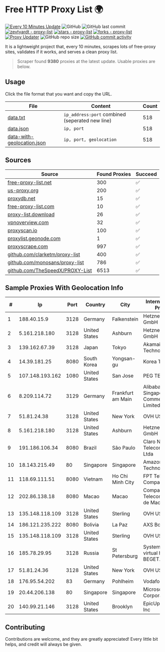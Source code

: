 
# Free HTTP Proxy List 🌍

[![Every 10 Minutes Update](https://github.com/mertguvencli/http-proxy-list/actions/workflows/main.yml/badge.svg?branch=main)](https://github.com/mertguvencli/http-proxy-list/actions/workflows/main.yml)
![GitHub](https://img.shields.io/github/license/mertguvencli/http-proxy-list)
![GitHub last commit](https://img.shields.io/github/last-commit/mertguvencli/http-proxy-list)
[![zevtyardt - proxy-list](https://img.shields.io/static/v1?label=zevtyardt&message=proxy-list&color=blue&logo=github)](https://github.com/zevtyardt/proxy-list "Go to GitHub repo")
[![stars - proxy-list](https://img.shields.io/github/stars/zevtyardt/proxy-list?style=social)](https://github.com/zevtyardt/proxy-list)
[![forks - proxy-list](https://img.shields.io/github/forks/zevtyardt/proxy-list?style=social)](https://github.com/zevtyardt/proxy-list)
[![Proxy Updater](https://github.com/zevtyardt/proxy-list/workflows/Proxy%20Updater/badge.svg)](https://github.com/zevtyardt/proxy-list/actions?query=workflow:"Proxy+Updater")
![GitHub repo size](https://img.shields.io/github/repo-size/zevtyardt/proxy-list)
[![GitHub commit activity](https://img.shields.io/github/commit-activity/m/zevtyardt/proxy-list?logo=commits)](https://github.com/zevtyardt/proxy-list/commits/main)

It is a lightweight project that, every 10 minutes, scrapes lots of free-proxy sites, validates if it works, and serves a clean proxy list.

> Scraper found **9380** proxies at the latest update. Usable proxies are below.

## Usage

Click the file format that you want and copy the URL.

|File|Content|Count|
|----|-------|-----|
|[data.txt](https://raw.githubusercontent.com/mertguvencli/http-proxy-list/main/proxy-list/data.txt)|`ip_address:port` combined (seperated new line)|518|
|[data.json](https://raw.githubusercontent.com/mertguvencli/http-proxy-list/main/proxy-list/data.json)|`ip, port`|518|
|[data-with-geolocation.json](https://raw.githubusercontent.com/mertguvencli/http-proxy-list/main/proxy-list/data-with-geolocation.json)|`ip, port, geolocation`|518|

## Sources

|Source|Found Proxies|Succeed|
|------|-------------|-------|
|[free-proxy-list.net](https://free-proxy-list.net)|300|✅|
|[us-proxy.org](https://www.us-proxy.org)|200|✅|
|[proxydb.net](http://proxydb.net)|15|✅|
|[free-proxy-list.com](https://free-proxy-list.com/?page=&port=&type%5B%5D=http&type%5B%5D=https&up_time=0&search=Search)|10|✅|
|[proxy-list.download](https://www.proxy-list.download/HTTP)|26|✅|
|[vpnoverview.com](https://vpnoverview.com/privacy/anonymous-browsing/free-proxy-servers)|32|✅|
|[proxyscan.io](https://www.proxyscan.io)|100|✅|
|[proxylist.geonode.com](https://proxylist.geonode.com/api/proxy-list?limit=300&page=1&sort_by=lastChecked&sort_type=desc&protocols=http,https)|1|✅|
|[proxyscrape.com](https://api.proxyscrape.com/v2/?request=displayproxies&protocol=http&timeout=10000&country=all&ssl=all&anonymity=all)|997|✅|
|[github.com/clarketm/proxy-list](https://raw.githubusercontent.com/clarketm/proxy-list/master/proxy-list-raw.txt)|400|✅|
|[github.com/monosans/proxy-list](https://raw.githubusercontent.com/monosans/proxy-list/main/proxies/http.txt)|786|✅|
|[github.com/TheSpeedX/PROXY-List](https://raw.githubusercontent.com/TheSpeedX/PROXY-List/master/http.txt)|6513|✅|


## Sample Proxies With Geolocation Info

|#|Ip|Port|Country|City|Internet Service Provider|
|-|--|----|-------|----|-------------------------|
|1|188.40.15.9|3128|Germany|Falkenstein|Hetzner Online GmbH|
|2|5.161.218.180|3128|United States|Ashburn|Hetzner Online GmbH|
|3|139.162.67.39|3128|Japan|Tokyo|Akamai Technologies, Inc.|
|4|14.39.181.25|8080|South Korea|Yongsan-gu|Korea Telecom|
|5|107.148.193.162|1080|United States|San Jose|PEG TECH INC|
|6|8.209.114.72|3129|Germany|Frankfurt am Main|Alibaba.com Singapore E-Commerce Private Limited|
|7|51.81.24.38|3128|United States|New York|OVH US LLC|
|8|5.161.218.180|3128|United States|Ashburn|Hetzner Online GmbH|
|9|191.186.106.34|8080|Brazil|São Paulo|Claro NXT Telecomunicacoes Ltda|
|10|18.143.215.49|80|Singapore|Singapore|Amazon Technologies Inc.|
|11|118.69.111.51|8080|Vietnam|Ho Chi Minh City|FPT Telecom Company|
|12|202.86.138.18|8080|Macao|Macao|Companhia de Telecomunicacoes de Macau|
|13|135.148.118.109|3128|United States|Sterling|OVH US LLC|
|14|186.121.235.222|8080|Bolivia|La Paz|AXS Bolivia S. A.|
|15|135.148.118.109|3128|United States|Sterling|OVH US LLC|
|16|185.78.29.95|3128|Russia|St Petersburg|System servers virtual hosting BEGET.RU|
|17|51.81.24.36|3128|United States|New York|OVH US LLC|
|18|176.95.54.202|83|Germany|Pohlheim|Vodafone GmbH|
|19|20.44.206.138|80|Singapore|Singapore|Microsoft Corporation|
|20|140.99.21.146|3128|United States|Brooklyn|EpicUp Holdings Inc|



## Contributing

Contributions are welcome, and they are greatly appreciated! Every
little bit helps, and credit will always be given.

